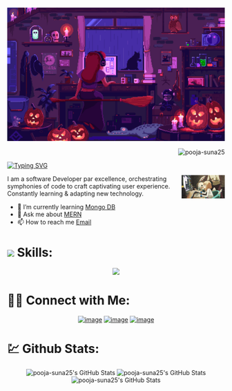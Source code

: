 ![MasterHead](/GIFS/Cover.gif)

<p align="right"> <img height="25px" src="https://komarev.com/ghpvc/?username=pooja-suna25&label=Profile%20views&color=E4026E&style=flat" alt="pooja-suna25" /> </p>

[![Typing SVG](https://readme-typing-svg.demolab.com?font=Fira+Code&weight=100&size=24&duration=1000&pause=1000&color=F6005D&random=false&width=435&lines=Hi+%F0%9F%91%8B%2C+I'm+Pooja+Suna;A+Passionate+Full-Stack+Developer)](https://git.io/typing-svg)

<img src="/GIFS/Cover1.gif" align="right" width="100" >
I am a software Developer par excellence, orchestrating symphonies of code to craft captivating user experience. Constantly learning & adapting new technology.


- 🌱 I’m currently learning [Mongo DB]()
- 💬 Ask me about [MERN]()
- 📫 How to reach me [Email](mailto:poojasuna.2001@gmail.com)


<h1 align="left"> <img src="https://media2.giphy.com/media/QssGEmpkyEOhBCb7e1/giphy.gif?cid=ecf05e47a0n3gi1bfqntqmob8g9aid1oyj2wr3ds3mg700bl&rid=giphy.gif" width="25">  Skills:</h1>

<p align="center">
  <a href="https://skillicons.dev">
    <img src="https://skillicons.dev/icons?i=html,css,js,express,java,mongodb,mysql,nodejs,react" />
  </a>
</p>

#  🤝🏻&nbsp;Connect with Me:

<div align="center" >

[![image](https://img.shields.io/badge/LinkedIn-0077B5?style=for-the-badge&logo=linkedin&logoColor=white)]()
[![image](https://img.shields.io/badge/Instagram-E4405F?style=for-the-badge&logo=instagram&logoColor=white)](https://www.instagram.com/poojasunaa)
[![image](https://img.shields.io/badge/Gmail-D14836?style=for-the-badge&logo=gmail&logoColor=white)](mailto:poojasuna.2001@gmail.com) 
</div>

#  💹 Github Stats:

<div align="center"  >
<img src="https://github-readme-stats.vercel.app/api?username=pooja-suna25&theme=radical&show_icons=true&hide_border=true&count_private=true" alt="pooja-suna25's GitHub Stats" width="400" />
<img src="https://github-readme-streak-stats.herokuapp.com/?user=pooja-suna25&theme=radical&hide_border=true" alt="pooja-suna25's GitHub Stats" width="420" />
<img src="https://github-readme-stats.vercel.app/api/top-langs/?username=pooja-suna25&theme=radical&show_icons=true&hide_border=true&layout=compact" alt="pooja-suna25's GitHub Stats" width="400" />

</div>



